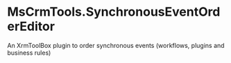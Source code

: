 # MsCrmTools.SynchronousEventOrderEditor
An XrmToolBox plugin to order synchronous events (workflows, plugins and business rules)
